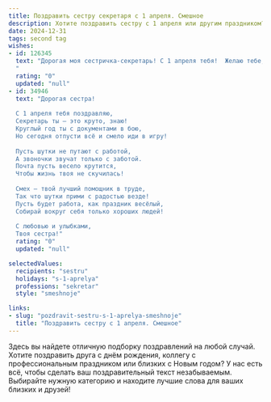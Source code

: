```yaml
---
title: Поздравить сестру секретаря с 1 апреля. Смешное
description: Хотите поздравить сестру с 1 апреля или другим праздником? Наш ИИ создаст незабываемое поздравление, а вы обязательно выделитесь среди других.  
date: 2024-12-31
tags: second tag
wishes:
- id: 126345
  text: "Дорогая моя сестричка-секретарь! С 1 апреля тебя!  Желаю тебе, чтобы сегодня все твои рабочие секреты раскрылись только в самых забавных и неожиданных ситуациях, а начальник вместо грозного взгляда рассмеялся бы до слёз! Пусть твой рабочий день будет полон позитива, а кофе – исключительно крепким и вкусным (чтобы выдержать все первоапрельские шутки коллег)!
  "
  rating: "0"
  updated: "null"
- id: 34946
  text: "Дорогая сестра!
  
  С 1 апреля тебя поздравляю,
  Секретарь ты — это круто, знаю!
  Круглый год ты с документами в бою,
  Но сегодня отпусти всё и смело иди в игру!
  
  Пусть шутки не путают с работой,
  А звоночки звучат только с заботой.
  Почта пусть весело крутится,
  Чтобы жизнь твоя не скучилась!
  
  Смех — твой лучший помощник в труде,
  Так что шутки прими с радостью везде!
  Пусть будет работа, как праздник весёлый,
  Собирай вокруг себя только хороших людей!
  
  С любовью и улыбками,
  Твоя сестра!"
  rating: "0"
  updated: "null"

selectedValues:
  recipients: "sestru"
  holidays: "s-1-aprelya"
  professions: "sekretar"
  style: "smeshnoje"

links:
- slug: "pozdravit-sestru-s-1-aprelya-smeshnoje"
  title: "Поздравить сестру с 1 апреля. Смешное"
---
```


Здесь вы найдете отличную подборку поздравлений на любой случай.
Хотите поздравить друга с днём рождения, коллегу с профессиональным праздником или близких с Новым годом? У нас есть всё, чтобы сделать ваш поздравительный текст незабываемым. Выбирайте нужную категорию и находите лучшие слова для ваших близких и друзей!
